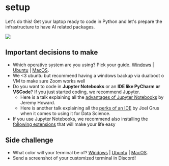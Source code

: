 # setup
Let's do this! Get your laptop ready to code in Python and let's prepare the infrastructure to have AI related packages.

![](images/tidy.gif)

## Important decisions to make
- Which operative system are you using? Pick your guide. [Windows](https://github.com/Strive-School/ai_setup/blob/master/operating_system/WINDOWS.md) | [Ubuntu](https://github.com/Strive-School/ai_setup/blob/master/operating_system/ubuntu.md) | [MacOS](https://github.com/Strive-School/ai_setup/blob/master/operating_system/MacOS.md).
- We <3 ubuntu but recommend having a windows backup via dualboot o VM to make sure Zoom works well
- Do you want to code in **Jupyter Notebooks** or an **IDE like PyCharm or VSCode**? If you just started coding, we recommend Jupyter.
  - Here is a talk explaining all the [advantages of Jupyter Notebooks](https://www.youtube.com/watch?v=9Q6sLbz37gk) by Jeremy Howard.
  - Here is another talk explaining all the [perks of an IDE](https://www.youtube.com/watch?v=7jiPeIFXb6U) by Joel Grus when it comes to using it for Data Science.
- If you use Jupyter Notebooks, we recommend also installing the [following extensions](https://github.com/Strive-School/ai_setup/blob/master/Jupyter_Packages.md) that will make your life easy

## Side challenge
- What color will your terminal be of? [Windows](https://www.youtube.com/watch?v=sckbApgo4Fk) | [Ubuntu](https://www.youtube.com/watch?v=li92nChHpCs) | [MacOS](https://www.youtube.com/watch?v=mr0iKqF6WGA).
- Send a screenshot of your customized terminal in Discord!

